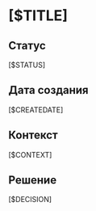 ﻿# [$TITLE]

## Статус

[$STATUS]

## Дата создания

[$CREATEDATE]

## Контекст

[$CONTEXT]

## Решение

[$DECISION]